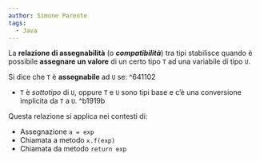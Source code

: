 ```yaml
---
author: Simone Parente
tags:
  - Java
---
```


La **relazione di assegnabilità** (o _**compatibilità**_) tra tipi stabilisce quando è possibile **assegnare un valore** di un certo tipo `T` ad una variabile di tipo `U`.

Si dice che `T` è **assegnabile** ad `U` se: ^641102
- `T` è _sottotipo_ di `U`, oppure  `T` e `U` sono tipi base e c’è una conversione implicita da `T` a `U`. ^b1919b

Questa relazione si applica nei contesti di:

- Assegnazione `a = exp`
- Chiamata a metodo `x.f(exp)`
- Chiamata da metodo `return exp`